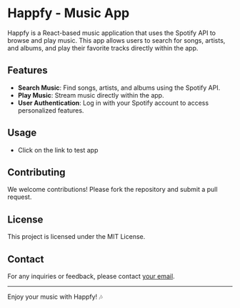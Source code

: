 # Happfy - Music App

Happfy is a React-based music application that uses the Spotify API to browse and play music. This app allows users to search for songs, artists, and albums, and play their favorite tracks directly within the app.

## Features

- **Search Music**: Find songs, artists, and albums using the Spotify API.
- **Play Music**: Stream music directly within the app.
- **User Authentication**: Log in with your Spotify account to access personalized features.

## Usage

- Click on the link to test app

## Contributing

We welcome contributions! Please fork the repository and submit a pull request.

## License

This project is licensed under the MIT License.

## Contact

For any inquiries or feedback, please contact [your email](mailto:youremail@example.com).

---

Enjoy your music with Happfy! 🎶
